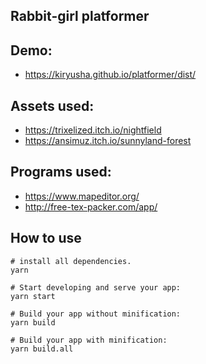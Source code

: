 Rabbit-girl platformer
------------------------------

## Demo:

- https://kiryusha.github.io/platformer/dist/

## Assets used:

- https://trixelized.itch.io/nightfield
- https://ansimuz.itch.io/sunnyland-forest

## Programs used:

- https://www.mapeditor.org/
- http://free-tex-packer.com/app/

## How to use

```
# install all dependencies.
yarn

# Start developing and serve your app:
yarn start

# Build your app without minification:
yarn build

# Build your app with minification:
yarn build.all
```
